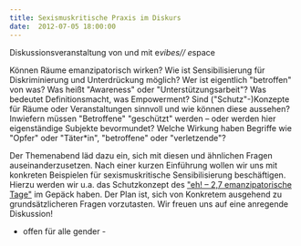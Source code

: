 ```yaml
---
title: Sexismuskritische Praxis im Diskurs
date:  2012-07-05 18:00:00
---
```


Diskussionsveranstaltung  von und mit e*vibes// e*space



Können Räume emanzipatorisch wirken? Wie ist Sensibilisierung für
Diskriminierung und Unterdrückung möglich? Wer ist eigentlich "betroffen"
von was? Was heißt "Awareness" oder "Unterstützungsarbeit"? Was bedeutet
Definitionsmacht, was Empowerment? Sind ("Schutz"-)Konzepte für Räume oder
Veranstaltungen sinnvoll und wie können diese aussehen? Inwiefern müssen
"Betroffene" "geschützt" werden – oder werden hier eigenständige Subjekte
bevormundet? Welche Wirkung haben Begriffe wie "Opfer" oder "Täter*in",
"betroffene" oder "verletzende"?


Der Themenabend läd dazu ein, sich mit diesen und ähnlichen Fragen
auseinanderzusetzen. Nach einer kurzen Einführung wollen wir uns mit
konkreten Beispielen für sexismuskritische Sensibilisierung
beschäftigen. Hierzu werden wir u.a. das Schutzkonzept des <a href="http://eh.blogsport.de/was-ist-eh/">"eh! – 2,7 emanzipatorische
Tage"</a> im Gepäck haben. Der Plan ist, sich von Konkretem ausgehend zu
grundsätzlicheren Fragen vorzutasten. Wir freuen uns auf eine anregende
Diskussion!


- offen für alle gender -

